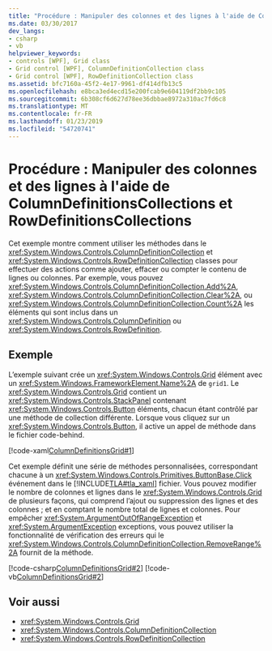 ```yaml
---
title: "Procédure : Manipuler des colonnes et des lignes à l'aide de ColumnDefinitionsCollections et RowDefinitionsCollections"
ms.date: 03/30/2017
dev_langs:
- csharp
- vb
helpviewer_keywords:
- controls [WPF], Grid class
- Grid control [WPF], ColumnDefinitionCollection class
- Grid control [WPF], RowDefinitionCollection class
ms.assetid: bfc7160a-45f2-4e17-9961-df414dfb13c5
ms.openlocfilehash: e8bca3ed4ecd15e200fcab9e604119df2bb9c105
ms.sourcegitcommit: 6b308cf6d627d78ee36dbbae8972a310ac7fd6c8
ms.translationtype: MT
ms.contentlocale: fr-FR
ms.lasthandoff: 01/23/2019
ms.locfileid: "54720741"
---
```

# <a name="how-to-manipulate-columns-and-rows-by-using-columndefinitionscollections-and-rowdefinitionscollections"></a>Procédure : Manipuler des colonnes et des lignes à l'aide de ColumnDefinitionsCollections et RowDefinitionsCollections
Cet exemple montre comment utiliser les méthodes dans le <xref:System.Windows.Controls.ColumnDefinitionCollection> et <xref:System.Windows.Controls.RowDefinitionCollection> classes pour effectuer des actions comme ajouter, effacer ou compter le contenu de lignes ou colonnes. Par exemple, vous pouvez <xref:System.Windows.Controls.ColumnDefinitionCollection.Add%2A>, <xref:System.Windows.Controls.ColumnDefinitionCollection.Clear%2A>, ou <xref:System.Windows.Controls.ColumnDefinitionCollection.Count%2A> les éléments qui sont inclus dans un <xref:System.Windows.Controls.ColumnDefinition> ou <xref:System.Windows.Controls.RowDefinition>.  
  
## <a name="example"></a>Exemple  
 L’exemple suivant crée un <xref:System.Windows.Controls.Grid> élément avec un <xref:System.Windows.FrameworkElement.Name%2A> de `grid1`. Le <xref:System.Windows.Controls.Grid> contient un <xref:System.Windows.Controls.StackPanel> contenant <xref:System.Windows.Controls.Button> éléments, chacun étant contrôlé par une méthode de collection différente. Lorsque vous cliquez sur un <xref:System.Windows.Controls.Button>, il active un appel de méthode dans le fichier code-behind.  
  
 [!code-xaml[ColumnDefinitionsGrid#1](../../../../samples/snippets/csharp/VS_Snippets_Wpf/ColumnDefinitionsGrid/CSharp/Window1.xaml#1)]  
  
 Cet exemple définit une série de méthodes personnalisées, correspondant chacune à un <xref:System.Windows.Controls.Primitives.ButtonBase.Click> événement dans le [!INCLUDE[TLA#tla_xaml](../../../../includes/tlasharptla-xaml-md.md)] fichier. Vous pouvez modifier le nombre de colonnes et lignes dans le <xref:System.Windows.Controls.Grid> de plusieurs façons, qui comprend l’ajout ou suppression des lignes et des colonnes ; et en comptant le nombre total de lignes et colonnes. Pour empêcher <xref:System.ArgumentOutOfRangeException> et <xref:System.ArgumentException> exceptions, vous pouvez utiliser la fonctionnalité de vérification des erreurs qui le <xref:System.Windows.Controls.ColumnDefinitionCollection.RemoveRange%2A> fournit de la méthode.  
  
 [!code-csharp[ColumnDefinitionsGrid#2](../../../../samples/snippets/csharp/VS_Snippets_Wpf/ColumnDefinitionsGrid/CSharp/Window1.xaml.cs#2)]
 [!code-vb[ColumnDefinitionsGrid#2](../../../../samples/snippets/visualbasic/VS_Snippets_Wpf/ColumnDefinitionsGrid/VisualBasic/Window1.xaml.vb#2)]  
  
## <a name="see-also"></a>Voir aussi
- <xref:System.Windows.Controls.Grid>
- <xref:System.Windows.Controls.ColumnDefinitionCollection>
- <xref:System.Windows.Controls.RowDefinitionCollection>
